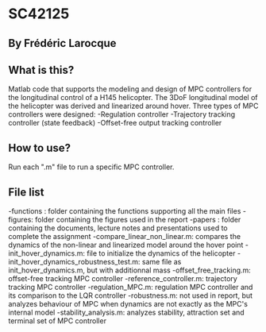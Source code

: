 # SC42125
## By Frédéric Larocque

## What is this?
Matlab code that supports the modeling and design of MPC controllers for the longitudinal control of a H145 helicopter. The 3DoF longitudinal model of the helicopter was derived and linearized around hover. Three types of MPC controllers were designed:
-Regulation controller
-Trajectory tracking controller (state feedback)
-Offset-free output tracking controller

## How to use?
Run each ".m" file to run a specific MPC controller.

## File list
-functions : folder containing the functions supporting all the main files
-figures: folder containing the figures used in the report
-papers : folder containing the documents, lecture notes and presentations used to complete the assignment
-compare_linear_non_linear.m: compares the dynamics of the non-linear and linearized model around the hover point
-init_hover_dynamics.m: file to initialize the dynamics of the helicopter
-init_hover_dynamics_robustness_test.m: same file as init_hover_dynamics.m, but with additionnal mass
-offset_free_tracking.m: offset-free tracking MPC controller
-reference_controller.m: trajectory tracking MPC controller
-regulation_MPC.m: regulation MPC controller and its comparison to the LQR controller
-robustness.m: not used in report, but analyzes behaviour of MPC when dynamics are not exactly as the MPC's internal model
-stability_analysis.m: analyzes stability, attraction set and terminal set of MPC controller
